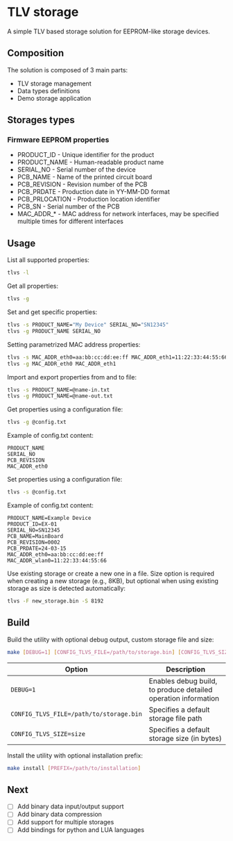 # TLV storage

A simple TLV based storage solution for EEPROM-like storage devices.

## Composition

The solution is composed of 3 main parts:

* TLV storage management
* Data types definitions
* Demo storage application

## Storages types

### Firmware EEPROM properties

  - PRODUCT_ID - Unique identifier for the product
  - PRODUCT_NAME - Human-readable product name
  - SERIAL_NO - Serial number of the device
  - PCB_NAME - Name of the printed circuit board
  - PCB_REVISION - Revision number of the PCB
  - PCB_PRDATE - Production date in YY-MM-DD format
  - PCB_PRLOCATION - Production location identifier
  - PCB_SN - Serial number of the PCB
  - MAC_ADDR_* - MAC address for network interfaces, may be specified multiple
    times for different interfaces

## Usage

List all supported properties:

  ```bash
  tlvs -l
  ```

Get all properties:

  ```bash
  tlvs -g
  ```

Set and get specific properties:

  ```bash
  tlvs -s PRODUCT_NAME="My Device" SERIAL_NO="SN12345"
  tlvs -g PRODUCT_NAME SERIAL_NO
  ```

Setting parametrized MAC address properties:

  ```bash
  tlvs -s MAC_ADDR_eth0=aa:bb:cc:dd:ee:ff MAC_ADDR_eth1=11:22:33:44:55:66
  tlvs -g MAC_ADDR_eth0 MAC_ADDR_eth1
  ```

Import and export properties from and to file:

  ```bash
  tlvs -s PRODUCT_NAME=@name-in.txt
  tlvs -g PRODUCT_NAME=@name-out.txt
  ```

Get properties using a configuration file:

  ```bash
  tlvs -g @config.txt
  ```

  Example of config.txt content:
  ```
  PRODUCT_NAME
  SERIAL_NO
  PCB_REVISION
  MAC_ADDR_eth0
  ```

Set properties using a configuration file:

  ```bash
  tlvs -s @config.txt
  ```

  Example of config.txt content:
  ```
  PRODUCT_NAME=Example Device
  PRODUCT_ID=EX-01
  SERIAL_NO=SN12345
  PCB_NAME=MainBoard
  PCB_REVISION=0002
  PCB_PRDATE=24-03-15
  MAC_ADDR_eth0=aa:bb:cc:dd:ee:ff
  MAC_ADDR_wlan0=11:22:33:44:55:66
  ```

Use existing storage or create a new one in a file. Size option is required
when creating a new storage (e.g., 8KB), but optional when using existing
storage as size is detected automatically:

  ```bash
  tlvs -F new_storage.bin -S 8192
  ```

## Build

Build the utility with optional debug output, custom storage file and size:

  ```bash
  make [DEBUG=1] [CONFIG_TLVS_FILE=/path/to/storage.bin] [CONFIG_TLVS_SIZE=size]
  ```

  | Option | Description |
  |--------|-------------|
  | `DEBUG=1` | Enables debug build, to produce detailed operation information |
  | `CONFIG_TLVS_FILE=/path/to/storage.bin` | Specifies a default storage file path |
  | `CONFIG_TLVS_SIZE=size` | Specifies a default storage size (in bytes) |

Install the utility with optional installation prefix:

  ```bash
  make install [PREFIX=/path/to/installation]
  ```

## Next

  - [ ] Add binary data input/output support
  - [ ] Add binary data compression
  - [ ] Add support for multiple storages
  - [ ] Add bindings for python and LUA languages
